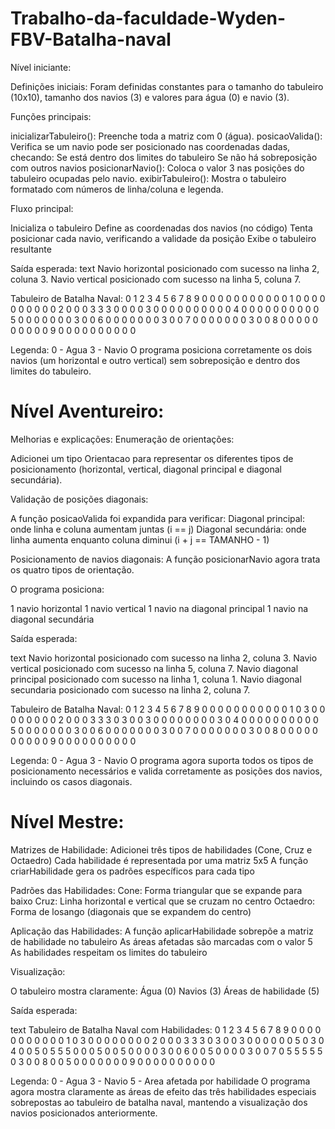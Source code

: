 # Trabalho-da-faculdade-Wyden-FBV-Batalha-naval

Nível iniciante:

Definições iniciais:
Foram definidas constantes para o tamanho do tabuleiro (10x10), tamanho dos navios (3) e valores para água (0) e navio (3).

Funções principais:

inicializarTabuleiro(): Preenche toda a matriz com 0 (água).
posicaoValida(): Verifica se um navio pode ser posicionado nas coordenadas dadas, checando:
Se está dentro dos limites do tabuleiro
Se não há sobreposição com outros navios
posicionarNavio(): Coloca o valor 3 nas posições do tabuleiro ocupadas pelo navio.
exibirTabuleiro(): Mostra o tabuleiro formatado com números de linha/coluna e legenda.

Fluxo principal:

Inicializa o tabuleiro
Define as coordenadas dos navios (no código)
Tenta posicionar cada navio, verificando a validade da posição
Exibe o tabuleiro resultante

Saída esperada:
text
Navio horizontal posicionado com sucesso na linha 2, coluna 3.
Navio vertical posicionado com sucesso na linha 5, coluna 7.

Tabuleiro de Batalha Naval:
    0  1  2  3  4  5  6  7  8  9 
 0  0  0  0  0  0  0  0  0  0  0 
 1  0  0  0  0  0  0  0  0  0  0 
 2  0  0  0  3  3  3  0  0  0  0 
 3  0  0  0  0  0  0  0  0  0  0 
 4  0  0  0  0  0  0  0  0  0  0 
 5  0  0  0  0  0  0  0  3  0  0 
 6  0  0  0  0  0  0  0  3  0  0 
 7  0  0  0  0  0  0  0  3  0  0 
 8  0  0  0  0  0  0  0  0  0  0 
 9  0  0  0  0  0  0  0  0  0  0 

Legenda:
0 - Agua
3 - Navio
O programa posiciona corretamente os dois navios (um horizontal e outro vertical) sem sobreposição e dentro dos limites do tabuleiro.

# Nível Aventureiro:

Melhorias e explicações:
Enumeração de orientações:

Adicionei um tipo Orientacao para representar os diferentes tipos de posicionamento (horizontal, vertical, diagonal principal e diagonal secundária).

Validação de posições diagonais:

A função posicaoValida foi expandida para verificar:
Diagonal principal: onde linha e coluna aumentam juntas (i == j)
Diagonal secundária: onde linha aumenta enquanto coluna diminui (i + j == TAMANHO - 1)

Posicionamento de navios diagonais:
A função posicionarNavio agora trata os quatro tipos de orientação.

O programa posiciona:

1 navio horizontal
1 navio vertical
1 navio na diagonal principal
1 navio na diagonal secundária

Saída esperada:

text
Navio horizontal posicionado com sucesso na linha 2, coluna 3.
Navio vertical posicionado com sucesso na linha 5, coluna 7.
Navio diagonal principal posicionado com sucesso na linha 1, coluna 1.
Navio diagonal secundaria posicionado com sucesso na linha 2, coluna 7.

Tabuleiro de Batalha Naval:
    0  1  2  3  4  5  6  7  8  9 
 0  0  0  0  0  0  0  0  0  0  0 
 1  0  3  0  0  0  0  0  0  0  0 
 2  0  0  0  3  3  3  0  3  0  0 
 3  0  0  0  0  0  0  0  0  3  0 
 4  0  0  0  0  0  0  0  0  0  0 
 5  0  0  0  0  0  0  0  3  0  0 
 6  0  0  0  0  0  0  0  3  0  0 
 7  0  0  0  0  0  0  0  3  0  0 
 8  0  0  0  0  0  0  0  0  0  0 
 9  0  0  0  0  0  0  0  0  0  0 

Legenda:
0 - Agua
3 - Navio
O programa agora suporta todos os tipos de posicionamento necessários e valida corretamente as posições dos navios, incluindo os casos diagonais.

# Nível Mestre:

Matrizes de Habilidade:
Adicionei três tipos de habilidades (Cone, Cruz e Octaedro)
Cada habilidade é representada por uma matriz 5x5
A função criarHabilidade gera os padrões específicos para cada tipo

Padrões das Habilidades:
Cone: Forma triangular que se expande para baixo
Cruz: Linha horizontal e vertical que se cruzam no centro
Octaedro: Forma de losango (diagonais que se expandem do centro)

Aplicação das Habilidades:
A função aplicarHabilidade sobrepõe a matriz de habilidade no tabuleiro
As áreas afetadas são marcadas com o valor 5
As habilidades respeitam os limites do tabuleiro

Visualização:

O tabuleiro mostra claramente:
Água (0)
Navios (3)
Áreas de habilidade (5)

Saída esperada:

text
Tabuleiro de Batalha Naval com Habilidades:
    0  1  2  3  4  5  6  7  8  9 
 0  0  0  0  0  0  0  0  0  0  0 
 1  0  3  0  0  0  0  0  0  0  0 
 2  0  0  0  3  3  3  0  3  0  0 
 3  0  0  0  0  0  0  5  0  3  0 
 4  0  0  5  0  5  5  5  0  0  0 
 5  0  0  5  0  0  0  0  3  0  0 
 6  0  0  5  0  0  0  0  3  0  0 
 7  0  5  5  5  5  5  0  3  0  0 
 8  0  0  5  0  0  0  0  0  0  0 
 9  0  0  0  0  0  0  0  0  0  0 

Legenda:
0 - Agua
3 - Navio
5 - Area afetada por habilidade
O programa agora mostra claramente as áreas de efeito das três habilidades especiais sobrepostas ao tabuleiro de batalha naval, mantendo a visualização dos navios posicionados anteriormente.
